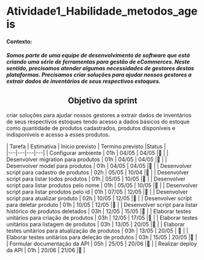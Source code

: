 # Atividade1_Habilidade_metodos_ageis

 #### Contexto:

 ##### Somos parte de uma equipe de desenvolvimento de software que está criando uma série de ferramentas para gestão de eCommerces. Neste sentido, precisamos atender algumas necessidades de gestores destas plataformas. Precisamos criar soluções para ajudar nossos gestores a extrair dados de inventários de seus respectivos estoques.
<h2 align="center">  Objetivo da sprint  </h2>
 <p>criar soluções para ajudar nossos gestores a extrair dados de inventários de seus respectivos estoques tendo acesso a dados básicos do estoque como quantidade de produtos cadastrados, produtos disponíveis e indisponíveis e acesso a esses produtos.</p>


| Tarefa  | Estimativa  | Inicio previsto  | Termino previsto |Status       |  
|---|---|---|---|
| Configurar ambiente | 01h  |  04/05  | 04/05  |:red_circle: |
| Desenvolver migration para produtos |  01h | 04/05  | 04/05  |:red_circle: |
| Desenvolver model para produtos   |  01h |  04/05 |  04/05 |:red_circle: |
| Desenvolver script para cadastro de produtos   | 02h  | 05/05  | 10/04  |:red_circle: |
| Desenvolver script para listar todos produtos   | 01h  | 05/05  | 10/05  |:red_circle: |
| Desenvolver script para listar produtos pelo nome   | 01h  | 05/05  | 10/05  |:red_circle: |
| Desenvolver script para listar produtos pelo id   |  01h | 07/05  |  12/05 |:red_circle: |
| Desenvolver script para atualizar produto   | 02h  | 10/05  | 12/05  |:red_circle: |
| Desenvolver script para deletar produto   |  01h |  10/05 |  12/05 |:red_circle: |
| Desenvolver script para listar histórico de produtos deletados   | 03h   | 12/05  | 15/05 |:red_circle: |
| Elaborar testes unitários para criação de produtos   | 03h  |  12/05 | 17/05 |:red_circle: | 
| Elaborar testes unitários para listagem de produtos   | 03h  |  13/05 | 20/05 |:red_circle: |
| Elaborar testes unitários para atualização de produtos | 03h  | 13/05  | 20/05 |  :red_circle: |
| Elaborar testes unitários para deleção de produtos |  03h |  15/05 | 20/05  |:red_circle: |
| Formular documentação da API |  05h | 25/05  |  20/06 |:red_circle: |
| Realizar deploy da API |  01h | 20/06  | 21/06 |:red_circle: |




